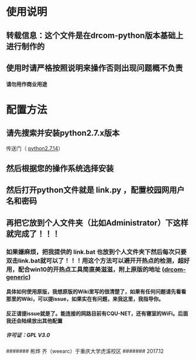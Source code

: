 # 使用说明

## 转载信息：这个文件是在drcom-python版本基础上进行制作的
## 使用时请严格按照说明来操作否则出现问题概不负责
#### 请勿用作商业用途
# 配置方法
## 请先搜索并安装python2.7.x版本
传送门（ [python2.7.14](https://www.python.org/downloads/release/python-2714/)）
## 然后根据您的操作系统选择安装
## 然后打开python文件就是 link.py ，配置校园网用户名和密码
## 再把它放到个人文件夹（比如Administrator）下这样就完成了！！！
### 如果嫌麻烦，把我提供的 link.bat 也放到个人文件夹下然后每次只要双击link.bat就可以了！！！用这个方法可以避开开热点的检测，超好用，配合win10的开热点工具简直美滋滋，附上原版的地址 ([drcom-generic](https://github.com/drcoms/drcom-generic.git))
#### 具体如何使用原版，我想原版的Wiki里写的很清楚了，如果有任何问题请先看看那里的Wiki，可以提issue，如果实在有问题，来我这里，我指导你。
#### 反正请提issue就是了。能连接的网路目前有CQU-NET，还有寝室的WiFi。后面我还会陆续放出其他配置
##### 许可证：GPL V3.0
####### 彬烨 齐（weearc）于重庆大学虎溪校区
####### 2017.12
